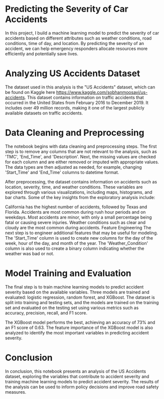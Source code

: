 # Predicting the Severity of Car Accidents
In this project, I build a machine learning model to predict the severity of car accidents based on different attributes such as weather conditions, road conditions, time of day, and location. By predicting the severity of an accident, we can help emergency responders allocate resources more efficiently and potentially save lives.

# Analyzing US Accidents Dataset
The dataset used in this analysis is the "US Accidents" dataset, which can be found on Kaggle here https://www.kaggle.com/sobhanmoosavi/us-accidents. This dataset contains information on traffic accidents that occurred in the United States from February 2016 to December 2019. It includes over 49 million records, making it one of the largest publicly available datasets on traffic accidents.

# Data Cleaning and Preprocessing
The notebook begins with data cleaning and preprocessing steps. The first step is to remove any columns that are not relevant to the analysis, such as 'TMC', 'End_Time', and 'Description'. Next, the missing values are checked for each column and are either removed or imputed with appropriate values. The data types are then adjusted as needed, for example, changing 'Start_Time' and 'End_Time' columns to datetime format.

After preprocessing, the dataset contains information on accidents such as location, severity, time, and weather conditions. These variables are explored through various visualizations, including maps, histograms, and bar charts. Some of the key insights from the exploratory analysis include:

California has the highest number of accidents, followed by Texas and Florida.
Accidents are most common during rush hour periods and on weekdays.
Most accidents are minor, with only a small percentage being fatal or causing severe injuries.
Weather conditions such as clear and cloudy are the most common during accidents.
Feature Engineering
The next step is to engineer additional features that may be useful for modeling. The 'Start_Time' column is used to create new columns for the day of the week, hour of the day, and month of the year. The 'Weather_Condition' column is also used to create a binary column indicating whether the weather was bad or not.

# Model Training and Evaluation
The final step is to train machine learning models to predict accident severity based on the available variables. Three models are trained and evaluated: logistic regression, random forest, and XGBoost. The dataset is split into training and testing sets, and the models are trained on the training set and evaluated on the testing set using various metrics such as accuracy, precision, recall, and F1 score.

The XGBoost model performs the best, achieving an accuracy of 73% and an F1 score of 0.63. The feature importance of the XGBoost model is also analyzed to identify the most important variables in predicting accident severity.

# Conclusion
In conclusion, this notebook presents an analysis of the US Accidents dataset, exploring the variables that contribute to accident severity and training machine learning models to predict accident severity. The results of the analysis can be used to inform policy decisions and improve road safety measures.

